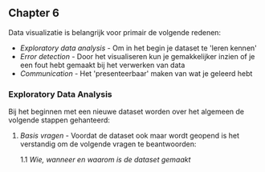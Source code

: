## Chapter 6
Data visualizatie is belangrijk voor primair de volgende redenen:

* *Exploratory data analysis* - Om in het begin je dataset te 'leren kennen'
* *Error detection* - Door het visualiseren kun je gemakkelijker inzien of je een fout hebt gemaakt bij het verwerken van data
* *Communication* - Het 'presenteerbaar' maken van wat je geleerd hebt

### Exploratory Data Analysis
Bij het beginnen met een nieuwe dataset worden over het algemeen de volgende stappen gehanteerd:

1. *Basis vragen* - Voordat de dataset ook maar wordt geopend is het verstandig om de volgende vragen te beantwoorden:

    1.1 *Wie, wanneer en waarom is de dataset gemaakt*
